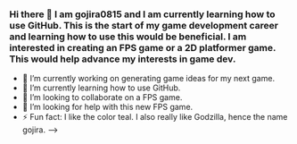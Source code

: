 ### Hi there 👋 I am gojira0815 and I am currently learning how to use GitHub. This is the start of my game development career and learning how to use this would be beneficial. I am interested in creating an FPS game or a 2D platformer game. This would help advance my interests in game dev. 

- 🔭 I’m currently working on generating game ideas for my next game.
- 🌱 I’m currently learning how to use GitHub.
- 👯 I’m looking to collaborate on a FPS game.
- 🤔 I’m looking for help with this new FPS game.
- ⚡ Fun fact: I like the color teal. I also really like Godzilla, hence the name gojira.
-->
